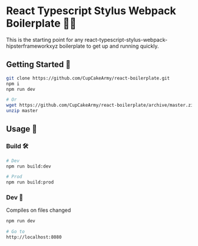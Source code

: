 # React Typescript Stylus Webpack Boilerplate 👨‍🍳

This is the starting point for any react-typescript-stylus-webpack-hipsterframeworkxyz boilerplate to get up and running quickly.

## Getting Started 🚀

```bash
git clone https://github.com/CupCakeArmy/react-boilerplate.git
npm i
npm run dev

# Or
wget https://github.com/CupCakeArmy/react-boilerplate/archive/master.zip
unzip master
```

## Usage 📖

### Build 🛠

```bash
# Dev
npm run build:dev

# Prod
npm run build:prod
```

### Dev 👀

Compiles on files changed

```bash
npm run dev

# Go to
http://localhost:8080
```
